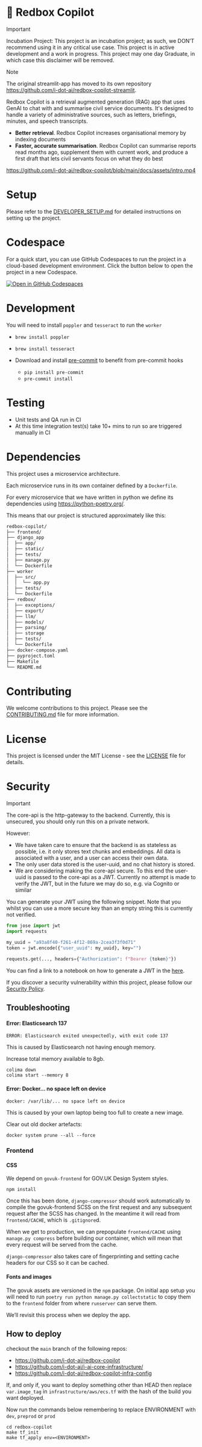 # 📮 Redbox Copilot

> [!IMPORTANT]
> Incubation Project: This project is an incubation project; as such, we DON’T recommend using it in any critical use case. This project is in active development and a work in progress. This project may one day Graduate, in which case this disclaimer will be removed.

> [!NOTE]
> The original streamlit-app has moved to its own repository https://github.com/i-dot-ai/redbox-copilot-streamlit.

Redbox Copilot is a retrieval augmented generation (RAG) app that uses GenAI to chat with and summarise civil service documents. It's designed to handle a variety of administrative sources, such as letters, briefings, minutes, and speech transcripts.

- **Better retrieval**. Redbox Copilot increases organisational memory by indexing documents
- **Faster, accurate summarisation**. Redbox Copilot can summarise reports read months ago, supplement them with current work, and produce a first draft that lets civil servants focus on what they do best

https://github.com/i-dot-ai/redbox-copilot/blob/main/docs/assets/intro.mp4

# Setup

Please refer to the [DEVELOPER_SETUP.md](./docs/DEVELOPER_SETUP.md) for detailed instructions on setting up the project.

# Codespace
For a quick start, you can use GitHub Codespaces to run the project in a cloud-based development environment. Click the button below to open the project in a new Codespace.

[![Open in GitHub Codespaces](https://github.com/codespaces/badge.svg)](https://codespaces.new/i-dot-ai/redbox-copilot?quickstart=1)

# Development

You will need to install `poppler` and `tesseract` to run the `worker`
- `brew install poppler`
- `brew install tesseract`

- Download and install [pre-commit](https://pre-commit.com) to benefit from pre-commit hooks
  - `pip install pre-commit`
  - `pre-commit install`

# Testing
- Unit tests and QA run in CI
- At this time integration test(s) take 10+ mins to run so are triggered manually in CI

# Dependencies

This project uses a microservice architecture.

Each microservice runs in its own container defined by a `Dockerfile`.

For every microservice that we have written in python we define its dependencies using https://python-poetry.org/.

This means that our project is structured approximately like this:

```txt
redbox-copilot/
├── frontend/
├── django_app
│  ├── app/
│  ├── static/
│  ├── tests/
│  ├── manage.py
│  └── Dockerfile
├── worker
│  ├── src/
│  │  └── app.py
│  ├── tests/
│  └── Dockerfile
├── redbox/
│  ├── exceptions/
│  ├── export/
│  ├── llm/
│  ├── models/
│  ├── parsing/
│  ├── storage
│  ├── tests/
│  └── Dockerfile
├── docker-compose.yaml
├── pyproject.toml
├── Makefile
└── README.md
```

# Contributing

We welcome contributions to this project. Please see the [CONTRIBUTING.md](./CONTRIBUTING.md) file for more information.

# License

This project is licensed under the MIT License - see the [LICENSE](./LICENSE) file for details.

# Security

> [!IMPORTANT]
> The core-api is the http-gateway to the backend. Currently, this is unsecured, you should only run this on
> a private network. 

However:
* We have taken care to ensure that the backend is as stateless as possible, i.e. it only stores text chunks and 
  embeddings. All data is associated with a user, and a user can access their own data. 
* The only user data stored is the user-uuid, and no chat history is stored.
* We are considering making the core-api secure. To this end the user-uuid is passed to the core-api as a JWT.
  Currently no attempt is made to verify the JWT, but in the future we may do so, e.g. via Cognito or similar

You can generate your JWT using the following snippet. Note that you whilst you can use a more secure key than an
empty string this is currently not verified.  

```python
from jose import jwt
import requests

my_uuid = "a93a8f40-f261-4f12-869a-2cea3f3f0d71"
token = jwt.encode({"user_uuid": my_uuid}, key="")

requests.get(..., headers={"Authorization": f"Bearer {token}"})
```

You can find a link to a notebook on how to generate a JWT in the [here](./notebooks/token_generation.ipynb).

If you discover a security vulnerability within this project, please follow our [Security Policy](./SECURITY.md).

## Troubleshooting

#### Error: Elasticsearch 137

```commandline
ERROR: Elasticsearch exited unexpectedly, with exit code 137
```
This is caused by Elasticsearch not having enough memory.

Increase total memory available to 8gb.

```commandline
colima down
colima start --memory 8
```

#### Error: Docker... no space left on device

```commandline
docker: /var/lib/... no space left on device
```

This is caused by your own laptop being too full to create a new image.

Clear out old docker artefacts:

```commandline
docker system prune --all --force
```

### Frontend


#### CSS

We depend on `govuk-frontend` for GOV.UK Design System styles.

```
npm install
```

Once this has been done, `django-compressor` should work automatically to
compile the govuk-frontend SCSS on the first request and any subsequent request
after the SCSS has changed. In the meantime it will read from `frontend/CACHE`,
which is `.gitignore`d.

When we get to production, we can prepopulate `frontend/CACHE` using `manage.py
compress` before building our container, which will mean that every request
will be served from the cache.

`django-compressor` also takes care of fingerprinting and setting cache headers
for our CSS so it can be cached.

#### Fonts and images

The govuk assets are versioned in the `npm` package. On initial app setup you will need to run `poetry run python manage.py collectstatic` to copy them to the `frontend` folder from where `runserver` can serve them.

We’ll revisit this process when we deploy the app.



## How to deploy

checkout the `main` branch of the following repos:
* https://github.com/i-dot-ai/redbox-copilot
* https://github.com/i-dot-ai/i-ai-core-infrastructure/
* https://github.com/i-dot-ai/redbox-copilot-infra-config


If, and only if, you want to deploy something other than HEAD then replace `var.image_tag` in `infrastructure/aws/ecs.tf` with the hash of the build you want deployed.


Now run the commands below remembering to replace ENVIRONMENT with `dev`, `preprod` or `prod`

```commandline
cd redbox-copilot
make tf_init
make tf_apply env=<ENVIRONMENT>
```
